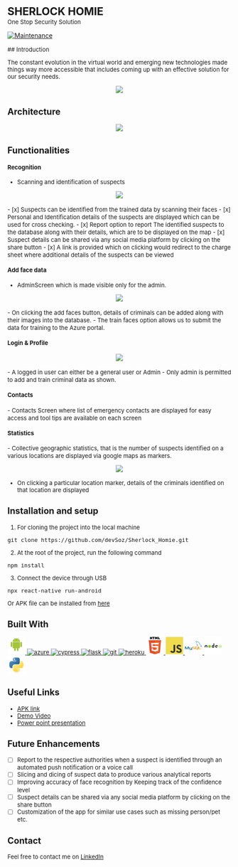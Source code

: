 <font size="+2"><b>SHERLOCK HOMIE</b></font><br>
<font size="-1">One Stop Security Solution</font>

[![Maintenance](https://img.shields.io/badge/Made_with-❤️-pink.svg)](https://www.youtube.com/watch?v=o8-nBIyFqaM)

<font size="-1">
##  Introduction

The constant evolution in the virtual world and emerging new technologies made things way more accessible that includes coming up with an effective solution for our security needs.

<p align="center">
  <img src="https://i.ibb.co/jG0DMs0/HOme.jpg" />
</p>

## Architecture

<p align="center">
  <img src="https://i.ibb.co/rZ80TRh/Sherlock-Homie.pngg" />
</p>

## Functionalities

#### Recognition

- Scanning and identification of suspects

<p align="center">
  <img width="170" src="https://i.ibb.co/G2pfwqp/Whats-App-Image-2022-05-29-at-11-51-08-AM.jpg" />
</p>

<font size="-1">
- [x] Suspects can be identified from the trained data by scanning their faces
- [x] Personal and Identification details of the suspects are displayed which can be used for cross checking.
- [x] Report option to report The identified suspects to the database along with their details, which are to be displayed on the map
- [x] Suspect details can be shared via any social media platform by clicking on the share button
- [x] A link is provided which on clicking would redirect to the charge sheet where additional details of the suspects can be viewed

</font>

#### Add face data

- AdminScreen which is made visible only for the admin.
<p align="center">
  <img src="https://i.ibb.co/28q3hBL/image-2022-05-29-134502469.png" />
</p>

<font size="-1">
- On clicking the add faces button, details of criminals can be added along with their images into the database.
- The train faces option allows us to submit the data for training to the Azure portal.</font>

#### Login & Profile

<p align="center">
  <img  width ="170"  src="https://i.ibb.co/Ln34KF6/login.jpg" />
</p>

<font size="-1">
- A logged in user can either be a general user or Admin
- Only admin is permitted to add and train criminal data as shown.</font>

#### Contacts

<font size="-1">
- Contacts Screen where list of emergency contacts are displayed for easy access and tool tips are available on each screen
</font>

#### Statistics

<font size="-1">
- Collective geographic statistics, that is the number of suspects identified on a various locations are displayed via google maps as markers.

<p align="center">
  <img width ="170" src="https://i.ibb.co/FBsKqhS/map.jpg" />
</p>

- On clicking a particular location marker, details of the criminals identified on that location are displayed
  </font>

## Installation and setup

1. For cloning the project into the local machine

```
git clone https://github.com/devSoz/Sherlock_Homie.git
```

2. At the root of the project, run the following command

```
npm install
```

3. Connect the device through USB

```
npx react-native run-android
```

Or APK file can be installed from [here](https://drive.google.com/file/d/17mhqPSkfN8cCZfnnzUZkLK4FnZR2i542/view?usp=sharing)

## Built With

<p align="left"> <a href="https://developer.android.com" target="_blank" rel="noreferrer"> <img src="https://raw.githubusercontent.com/devicons/devicon/master/icons/android/android-original-wordmark.svg" alt="android" width="40" height="40"/> </a> <a href="https://azure.microsoft.com/en-in/" target="_blank" rel="noreferrer"> <img src="https://www.vectorlogo.zone/logos/microsoft_azure/microsoft_azure-icon.svg" alt="azure" width="40" height="40"/> </a> <a href="https://www.cypress.io" target="_blank" rel="noreferrer"> <img src="https://raw.githubusercontent.com/simple-icons/simple-icons/6e46ec1fc23b60c8fd0d2f2ff46db82e16dbd75f/icons/cypress.svg" alt="cypress" width="40" height="40"/> </a> <a href="https://flask.palletsprojects.com/" target="_blank" rel="noreferrer"> <img src="https://www.vectorlogo.zone/logos/pocoo_flask/pocoo_flask-icon.svg" alt="flask" width="40" height="40"/> </a> <a href="https://git-scm.com/" target="_blank" rel="noreferrer"> <img src="https://www.vectorlogo.zone/logos/git-scm/git-scm-icon.svg" alt="git" width="40" height="40"/> </a> <a href="https://heroku.com" target="_blank" rel="noreferrer"> <img src="https://www.vectorlogo.zone/logos/heroku/heroku-icon.svg" alt="heroku" width="40" height="40"/> </a> <a href="https://www.w3.org/html/" target="_blank" rel="noreferrer"> <img src="https://raw.githubusercontent.com/devicons/devicon/master/icons/html5/html5-original-wordmark.svg" alt="html5" width="40" height="40"/> </a> <a href="https://developer.mozilla.org/en-US/docs/Web/JavaScript" target="_blank" rel="noreferrer"> <img src="https://raw.githubusercontent.com/devicons/devicon/master/icons/javascript/javascript-original.svg" alt="javascript" width="40" height="40"/> </a> <a href="https://www.mysql.com/" target="_blank" rel="noreferrer"> <img src="https://raw.githubusercontent.com/devicons/devicon/master/icons/mysql/mysql-original-wordmark.svg" alt="mysql" width="40" height="40"/> </a> <a href="https://nodejs.org" target="_blank" rel="noreferrer"> <img src="https://raw.githubusercontent.com/devicons/devicon/master/icons/nodejs/nodejs-original-wordmark.svg" alt="nodejs" width="40" height="40"/> </a> <a href="https://www.python.org" target="_blank" rel="noreferrer"> <img src="https://raw.githubusercontent.com/devicons/devicon/master/icons/python/python-original.svg" alt="python" width="40" height="40"/> </a> </p>

## Useful Links

- [APK link](https://drive.google.com/file/d/17mhqPSkfN8cCZfnnzUZkLK4FnZR2i542/view?usp=sharing)
- [Demo Video](https://www.youtube.com/watch?v=o8-nBIyFqaM)
- [Power point presentation](https://docs.google.com/presentation/d/1TQCPvJJGA4xI1ibhZkUT3lyyV9iD4txr/edit?usp=sharing&ouid=107510663828966773985&rtpof=true&sd=true)

## Future Enhancements

- [ ] Report to the respective authorities when a suspect is identified through an automated push notification or a voice call
- [ ] Slicing and dicing of suspect data to produce various analytical reports
- [ ] Improving accuracy of face recognition by Keeping track of the confidence level
- [ ] Suspect details can be shared via any social media platform by clicking on the share button
- [ ] Customization of the app for similar use cases such as missing person/pet etc.

## Contact

Feel free to contact me on [LinkedIn](https://www.linkedin.com/in/devipriya-sozharajan-a8b0b5210/)

</font>

